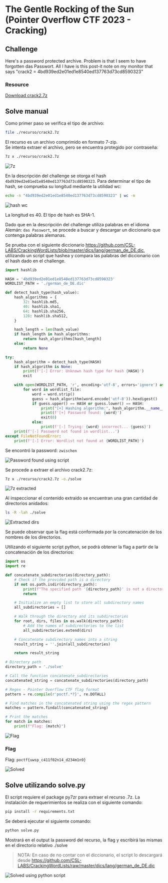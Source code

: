 # The Gentle Rocking of the Sun (Pointer Overflow CTF 2023 - Cracking)

## Challenge
Here's a password protected archive. Problem is that I seem to have forgotten das Passwort. All I have is this post-it note on my monitor that says "crack2 = 4bd939ed2e01ed1e8540ed137763d73cd8590323"

### Resource
[Download crack2.7z](https://uwspedu-my.sharepoint.com/:u:/g/personal/cjohnson_uwsp_edu/EbUR8q9AHldHmMVkZq1pTEwBH8iSbnckZzYyoOGHSY131A?e=Z8xgFP)

## Solve manual
Como primer paso se verifica el tipo de archivo:
```bash
file ./recurso/crack2.7z
```

El recurso es un archivo comprimido en formato 7-zip.  
Se intenta extraer el archivo, pero se encuentra protegido por contraseña:

```bash
7z x ./recurso/crack2.7z 
```

![7z](./images/thegentlerockingofthesun-7z.png)

En la descripción del challenge se otorga el hash `4bd939ed2e01ed1e8540ed137763d73cd8590323`. Para determinar el tipo de hash, se comprueba su longitud mediante la utilidad wc:

```bash
echo -n "4bd939ed2e01ed1e8540ed137763d73cd8590323" | wc -m
```

![hash wc](./images/thegentlerockingofthesun-hash-wc.png)

La longitud es 40. El tipo de hash es SHA-1.

Dado que en la descripción del challenge utiliza palabras en el idioma Alemán: `das Passwort`, se procede a buscar y descargar un diccionario que contenga palabras alemanas. 

Se prueba con el siguiente diccionario https://github.com/CSL-LABS/CrackingWordLists/blob/master/dics/lang/german_de_DE.dic, utilizando un script que hashea y compara las palabras del diccionario con el hash dado en el challenge.

```python
import hashlib

HASH = '4bd939ed2e01ed1e8540ed137763d73cd8590323'
WORDLIST_PATH = './german_de_DE.dic'

def detect_hash_type(hash_value):
    hash_algorithms = {
        32: hashlib.md5,
        40: hashlib.sha1,
        64: hashlib.sha256,
        128: hashlib.sha512,
    }

    hash_length = len(hash_value)
    if hash_length in hash_algorithms:
        return hash_algorithms[hash_length]
    else:
        return None

try:
    hash_algorithm = detect_hash_type(HASH)
    if hash_algorithm is None:
        print(f'[-] Error: Unknown hash type for hash {HASH}')
        exit

    with open(WORDLIST_PATH, 'r', encoding='utf-8', errors='ignore') as wordlist_file:
        for word in wordlist_file:
            word = word.strip()
            guess = hash_algorithm(word.encode('utf-8')).hexdigest()
            if guess.upper() == HASH or guess.lower() == HASH:
                print("[+] Hashing algorithm:", hash_algorithm.__name__)
                print(f'[+] Password found: {word}')
                exit(0)
            else:
                print(f'[-] Trying: {word} incorrect... {guess}')
    print(f'[-] Password not found in wordlist...')
except FileNotFoundError:
    print(f'[-] Error: Wordlist not found at {WORDLIST_PATH}')
```

Se encontró la password: `zwischen`

![Password found using script](./images/thegentlerockingofthesun-script-password.png)

Se procede a extraer el archivo crack2.7z:

```bash
7z x ./recurso/crack2.7z -o./solve
```

![7z extracted](./images/thegentlerockingofthesun-7z-extracted.png)

Al inspeccionar el contenido extraido se encuentran una gran cantidad de directorios anidados:

```bash
ls -R -lah ./solve
```

![Extracted dirs](./images/thegentlerockingofthesun-extracted-dirs.png)

Se puede observar que la flag está conformada por la concatenación de los nombres de los directorios.  

Utilizando el siguiente script python, se podrá obtener la flag a partir de la concatenación de los directorios:

```python
import os
import re

def concatenate_subdirectories(directory_path):
    # Check if the provided path is a directory
    if not os.path.isdir(directory_path):
        print(f"The specified path '{directory_path}' is not a directory.")
        return

    # Initialize an empty list to store all subdirectory names
    all_subdirectories = []

    # Walk through the directory and its subdirectories
    for root, dirs, files in os.walk(directory_path):
        # Add the names of subdirectories to the list
        all_subdirectories.extend(dirs)

    # Concatenate subdirectory names into a string
    result_string = ''.join(all_subdirectories)

    return result_string

# Directory path
directory_path = './solve'

# Call the function concatenate_subdirectories
concatenated_string = concatenate_subdirectories(directory_path)

# Regex - Pointer Overflow CTF flag format
pattern = re.compile(r'poctf.*?}', re.DOTALL)

# Find matches in the concatenated string using the regex pattern
matches = pattern.findall(concatenated_string)

# Print the matches
for match in matches:
    print(f"Flag: {match}")
```

![Flag](./images/thegentlerockingofthesun-concat-dirs-python.png)


### Flag
Flag: `poctf{uwsp_c411f02n14_d234m1n9}`

![Solved](./images/thegentlerockingofthesun-solved.png)

## Solve utilizando solve.py
El script requiere el package py7zr para extraer el recurso .7z. La instalación de requerimientos se realiza con el siguiente comando:

```bash
pip install -r requirements.txt
```

Se deberá ejecutar el siguiente comando:

```bash
python solve.py
```

Mostrará en el output la password del recurso, la flag y escribirá las mismas en el directorio relativo ./solve

> NOTA: En caso de no contar con el diccionario, el script lo descargará desde https://github.com/CSL-LABS/CrackingWordLists/raw/master/dics/lang/german_de_DE.dic

![Solved using python script](./images/thegentlerockingofthesun-python-solve.png)